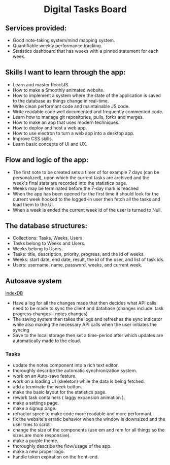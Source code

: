 <h1 align="center"><strong>Digital Tasks Board</strong></h1>

## Services provided:

- Good note-taking system/mind mapping system.
- Quantifiable weekly performance tracking.
- Statistics dashboard that has weeks with a pinned statement for each week.

## Skills I want to learn through the app:

- Learn and master ReactJS.
- How to make a Smoothly animated website.
- How to implement a system where the state of the application is saved to the database as things change in real-time.
- Write clean performant code and maintainable JS code.
- Write readable code well documented and frequently commented code.
- Learn how to manage git repositories, pulls, forks and merges.
- How to make an app that uses modern techniques.
- How to deploy and host a web app.
- How to use electron to turn a web app into a desktop app.
- Improve CSS skills.
- Learn basic concepts of UI and UX.

## Flow and logic of the app:

- The first note to be created sets a timer of for example 7 days (can be personalized), upon which the current tasks are archived and the week's final stats are recorded into the statistics page.
- Weeks may be terminated before the 7-day mark is reached
- When the app has been opened for the first time it should look for the current week hooked to the logged-in user then fetch all the tasks and load them to the UI.
- When a week is ended the current week id of the user is turned to Null.

## The database structures:

- Collections: Tasks, Weeks, Users.
- Tasks belong to Weeks and Users.
- Weeks belong to Users.
- Tasks: title, description, priority, progress, and the id of weeks.
- Weeks: start date, end date, result, the id of the user, and list of task ids.
- Users: username, name, password, weeks, and current week.

## Autosave system

[IndexDB](https://developer.mozilla.org/en-US/docs/Web/API/IndexedDB_API/Using_IndexedDB)

- Have a log for all the changes made that then decides what API calls need to be made to sync the client and database (changes include: task progress changes - notes changes)
- The saving system then takes the logs and refreshes the sync indicator while also making the necessary API calls when the user initiates the syncing
- Save to the local storage then set a time-period after which updates are automatically made to the cloud.

### Tasks

- update the notes component into a rich text editor.
- thoroughly describe the automatic synchronization system.
- work on an Auto-save feature.
- work on a loading UI (skeleton) while the data is being fetched.
- add a terminate the week button.
- make the basic layout for the statistics page.
- rework task containers ( laggy expansion animation ).
- make a settings page.
- make a signup page.
- refractor spree to make code more readable and more performant.
- fix the website's erratic behavior when the window is downsized and the user tries to scroll.
- change the size of the components (use em and rem for all things so the sizes are more responsive).
- make a purple theme.
- thoroughly describe the flow/usage of the app.
- make a new proper logo.
- handle token expiration on the front-end.
